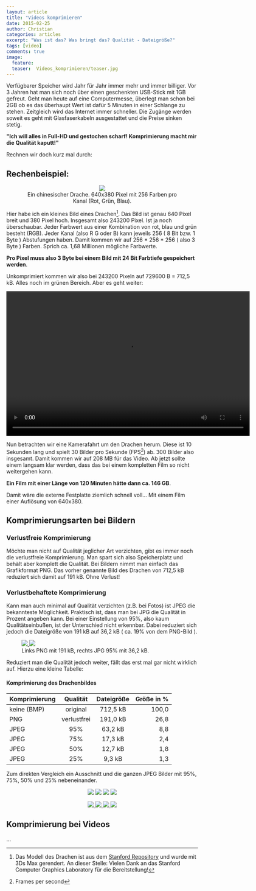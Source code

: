 ```yaml
---
layout: article
title: "Videos komprimieren"
date: 2015-02-25
author: Christian
categories: articles
excerpt: "Was ist das? Was bringt das? Qualität - Dateigröße?"
tags: [video]
comments: true
image:
  feature: 
  teaser:  Videos_komprimieren/teaser.jpg
---
```


Verfügbarer Speicher wird Jahr für Jahr immer mehr und immer billiger. Vor 3 Jahren hat man sich noch über einen geschenkten USB-Stick mit 1GB gefreut. Geht man heute auf eine Computermesse, überlegt man schon bei 2GB ob es das überhaupt Wert ist dafür 5 Minuten in einer Schlange zu stehen. Zeitgleich wird das Internet immer schneller. Die Zugänge werden soweit es geht mit Glasfaserkabeln ausgestattet und die Preise sinken stetig.

**"Ich will alles in Full-HD und gestochen scharf! Komprimierung macht mir die Qualität kaputt!"**

Rechnen wir doch kurz mal durch:

## Rechenbeispiel:

<figure style="text-align: center">
	<img src="{{ site.url }}/images/Videos_komprimieren/dragon.png" />
	<figcaption>
		Ein chinesischer Drache. 640x380 Pixel mit 256 Farben pro Kanal (Rot, Grün, Blau).
	</figcaption>
</figure>

Hier habe ich ein kleines Bild eines Drachen[^drache]. Das Bild ist genau 640 Pixel breit und 380 Pixel hoch. Insgesamt also 243200 Pixel. Ist ja noch überschaubar. Jeder Farbwert aus einer Kombination von rot, blau und grün besteht (RGB). Jeder Kanal (also R G oder B) kann jeweils 256 ( 8 Bit bzw. 1 Byte ) Abstufungen haben. Damit kommen wir auf 256 * 256 * 256 ( also 3 Byte ) Farben. Sprich ca. 1,68 Millionen mögliche Farbwerte. 

[^drache]: Das Modell des Drachen ist aus dem <a href="http://graphics.stanford.edu/data/3Dscanrep/">Stanford Repository</a> und wurde mit 3Ds Max gerendert. An dieser Stelle: Vielen Dank an das Stanford Computer Graphics Laboratory für die Bereitstellung!

**Pro Pixel muss also 3 Byte bei einem Bild mit 24 Bit Farbtiefe gespeichert werden**.

Unkomprimiert kommen wir also bei 243200 Pixeln auf 729600 B = 712,5 kB. Alles noch im grünen Bereich. Aber es geht weiter:

<video width="640" height="380" controls style="text-align: center">
	<source src="{{ site.url }}/videos/videos_komprimieren/dragon_640x480_compressed_RF18.mp4" type="video/mp4">
	Your browser does not support the video tag or mp4 files.
</video>

Nun betrachten wir eine Kamerafahrt um den Drachen herum. Diese ist 10 Sekunden lang und spielt 30 Bilder pro Sekunde (FPS[^fps]) ab. 300 Bilder also insgesamt. Damit kommen wir auf 208 MB für das Video. Ab jetzt sollte einem langsam klar werden, dass das bei einem kompletten Film so nicht weitergehen kann. 

**Ein Film mit einer Länge von 120 Minuten hätte dann ca. 146 GB**. 

Damit wäre die externe Festplatte ziemlich schnell voll... Mit einem Film einer Auflösung von 640x380.

[^fps]:Frames per second

## Komprimierungsarten bei Bildern

### Verlustfreie Komprimierung

Möchte man nicht auf Qualität jeglicher Art verzichten, gibt es immer noch die verlustfreie Komprimierung. Man spart sich also Speicherplatz und behält aber komplett die Qualität. Bei Bildern nimmt man einfach das Grafikformat PNG. Das vorher genannte Bild des Drachen von 712,5 kB reduziert sich damit auf 191 kB. Ohne Verlust!

### Verlustbehaftete Komprimierung

Kann man auch minimal auf Qualität verzichten (z.B. bei Fotos) ist JPEG die bekannteste Möglichkeit.
Praktisch ist, dass man bei JPG die Qualität in Prozent angeben kann. Bei einer Einstellung von 95%, also kaum Qualitätseinbußen, ist der Unterschied nicht erkennbar. Dabei reduziert sich jedoch die Dateigröße von 191 kB auf 36,2 kB ( ca. 19% von dem PNG-Bild ).

<figure class="half">
	<a href="{{ site.url }}/images/Videos_komprimieren/dragon.png">
		<img src="{{ site.url }}/images/Videos_komprimieren/dragon.png" />
	</a>
	<a href="{{ site.url }}/images/Videos_komprimieren/dragon_95.jpg">
		<img src="{{ site.url }}/images/Videos_komprimieren/dragon_95.jpg" />
	</a>
	<figcaption>
		Links PNG mit 191 kB, rechts JPG 95% mit 36,2 kB.
	</figcaption>
</figure>


Reduziert man die Qualität jedoch weiter, fällt das erst mal gar nicht wirklich auf.
Hierzu eine kleine Tabelle:

#### Komprimierung des Drachenbildes

| Komprimierung | Qualität 		| Dateigröße | Größe in % |
|:--------------|:-------------:|:----------:|-----------:|
| keine (BMP)	| original  	| 712,5 kB	 | 100,0      |
| PNG   		| verlustfrei   | 191,0 kB 	 | 26,8		  |
| JPEG  		| 95% 		  	| 63,2 kB    | 8,8		  | 
| JPEG   		| 75%   		| 17,3 kB    | 2,4		  |
| JPEG   		| 50%   		| 12,7 kB    | 1,8		  |
| JPEG   		| 25%   		| 9,3 kB     | 1,3 		  |

Zum direkten Vergleich ein Ausschnitt und die ganzen JPEG Bilder mit 95%, 75%, 50% und 25% nebeneinander.
<figure class="fourth" style="text-align: center">
	<img src="{{ site.url }}/images/Videos_komprimieren/dragon_mouth_95.png" />
	<img src="{{ site.url }}/images/Videos_komprimieren/dragon_mouth_75.png" />
	<img src="{{ site.url }}/images/Videos_komprimieren/dragon_mouth_50.png" />
	<img src="{{ site.url }}/images/Videos_komprimieren/dragon_mouth_25.png" />
</figure>

<figure class="fourth" style="text-align: center">
	<a href="{{ site.url }}/images/Videos_komprimieren/dragon_95.jpg">
		<img src="{{ site.url }}/images/Videos_komprimieren/dragon_95.jpg" />
	</a>
	<a href="{{ site.url }}/images/Videos_komprimieren/dragon_75.jpg">
		<img src="{{ site.url }}/images/Videos_komprimieren/dragon_75.jpg" />
	</a>
	<a href="{{ site.url }}/images/Videos_komprimieren/dragon_50.jpg">
		<img src="{{ site.url }}/images/Videos_komprimieren/dragon_50.jpg" />
	</a>
	<a href="{{ site.url }}/images/Videos_komprimieren/dragon_25.jpg">
		<img src="{{ site.url }}/images/Videos_komprimieren/dragon_25.jpg" />
	</a>
</figure>


## Komprimierung bei Videos
...